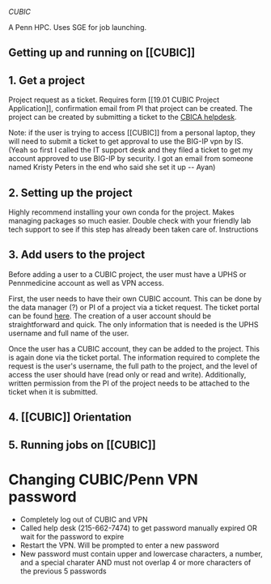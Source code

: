 *CUBIC*

A Penn HPC. Uses SGE for job launching. 

## Getting up and running on [[CUBIC]]

## 1. Get a project

Project request as a ticket. Requires form [[19.01 CUBIC Project Application]], confirmation email from PI that project can be created. The project can be created by submitting a ticket to the [CBICA helpdesk](https://cbica-infr-vweb/rt/SelfService/).

Note: if the user is trying to access [[CUBIC]] from a personal laptop, they will need to submit a ticket to get approval to use the BIG-IP vpn by IS. (Yeah so first I called the IT support desk and they filed a ticket to get my account approved to use BIG-IP by security. I got an email from someone named Kristy Peters in the end who said she set it up -- Ayan) 

## 2. Setting up the project

Highly recommend installing your own conda for the project. Makes managing packages so much easier. Double check with your friendly lab tech support to see if this step has already been taken care of. Instructions

## 3. Add users to the project

Before adding a user to a CUBIC project, the user must have a UPHS or Pennmedicine account as well as VPN access. 

First, the user needs to have their own CUBIC account. This can be done by the data manager (?) or PI of a project via a ticket request. The ticket portal can be found [here](https://cbica-portal.uphs.upenn.edu/rt/SelfService/). The creation of a user account should be straightforward and quick. The only information that is needed is the UPHS username and full name of the user.

Once the user has a CUBIC account, they can be added to the project. This is again done via the ticket portal. The information required to complete the request is the user's username, the full path to the project, and the level of access the user should have (read only or read and write). Additionally, written permission from the PI of the project needs to be attached to the ticket when it is submitted.

## 4. [[CUBIC]] Orientation

## 5. Running jobs on [[CUBIC]]

# Changing CUBIC/Penn VPN password
- Completely log out of CUBIC and VPN
- Called help desk (215-662-7474) to get password manually expired OR wait for the password to expire
- Restart the VPN. Will be prompted to enter a new password
- New password must contain upper and lowercase characters, a number, and a special charater AND must not overlap 4 or more characters of the previous 5 passwords
